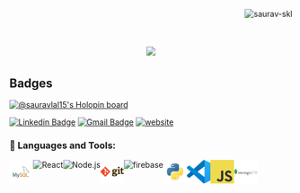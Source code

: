 <p align="right"> <img src="https://komarev.com/ghpvc/?username=saurav-skl&label=Profile%20views&color=0e75b6&style=flat" alt="saurav-skl" /> </p>
<h1 align="center">
  <a href="https://git.io/typing-svg">
    <img src="https://readme-typing-svg.herokuapp.com/?lines=Hello,+There!+👋;This+is+Saurav+Lal....;Nice+to+meet+you!&center=true&size=30">
  </a>
</h1>

## Badges
[![@sauravlal15's Holopin board](https://holopin.me/sauravlal15)](https://holopin.io/@sauravlal15)



[![Linkedin Badge](https://img.shields.io/badge/-sauravlal-blue?style=flat-square&logo=Linkedin&logoColor=white&link=https://www.linkedin.com/in/saurav-lal-621113174/)](https://www.linkedin.com/in/saurav-lal-621113174/) [![Gmail Badge](https://img.shields.io/badge/-sauravkumarlal7060@gmail.com-c14438?style=flat-square&logo=Gmail&logoColor=white&link=mailto:sauravkumarlal7060@gmail.com)](mailto:sauravkumarlal7060@gmail.com) [![website](https://img.shields.io/badge/SauravLal-46a2f1.svg?&style=flat-square&logo=Google-Chrome&logoColor=white&link=https://sauravlal2233.netlify.app/)](https://sauravlal2233.netlify.app/)

### 🔨 Languages and Tools:
<img align="left" src="https://raw.githubusercontent.com/github/explore/80688e429a7d4ef2fca1e82350fe8e3517d3494d/topics/mysql/mysql.png" alt="MySQL" height="42px"/>
<img align="left" alt="React" height ="42px" src="https://raw.githubusercontent.com/rahul-jha98/github_readme_icons/main/language_and_tools/square/react/react.svg">
<img align="left" alt="Node.js" height ="42px" src="https://raw.githubusercontent.com/rahul-jha98/github_readme_icons/main/language_and_tools/square/node/node.svg">
<img src="https://raw.githubusercontent.com/github/explore/80688e429a7d4ef2fca1e82350fe8e3517d3494d/topics/git/git.png" align="left" alt="git" height='42px'/>
<img align="left" src="https://raw.githubusercontent.com/rahul-jha98/github_readme_icons/main/language_and_tools/square/firebase/firebase.svg" alt="firebase" height ="42px"/>
<img align="left" src="https://raw.githubusercontent.com/github/explore/80688e429a7d4ef2fca1e82350fe8e3517d3494d/topics/python/python.png" alt="Python" height ="42px"/>
<img align="left" src="https://raw.githubusercontent.com/github/explore/80688e429a7d4ef2fca1e82350fe8e3517d3494d/topics/visual-studio-code/visual-studio-code.png" alt="Vscode" height ="42px"/>
<img align="left" src="https://raw.githubusercontent.com/github/explore/80688e429a7d4ef2fca1e82350fe8e3517d3494d/topics/javascript/javascript.png" alt="Javascript" height ="42px"/>
<img align="left" src="https://raw.githubusercontent.com/github/explore/80688e429a7d4ef2fca1e82350fe8e3517d3494d/topics/mongodb/mongodb.png" alt="Mongodb" height ="42px"/>
